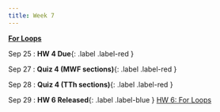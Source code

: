```yaml
---
title: Week 7
---
```


**[For Loops](https://docs.google.com/presentation/d/105JPlaREZFiQLShNeFjK1BVoAvtcFCGYclKOkcOnBCI/edit#slide=id.p)**

Sep 25
:  **HW 4 Due**{: .label .label-red }

Sep 27
:  **Quiz 4 (MWF sections)**{: .label .label-red }

Sep 28
:  **Quiz 4 (TTh sections)**{: .label .label-red }

Sep 29
:  **HW 6 Released**{: .label .label-blue } [HW 6: For Loops](https://edstem.org/us/courses/41263/lessons/72117/slides/384190)
